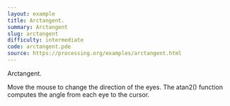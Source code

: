 ```yaml
---
layout: example
title: Arctangent.
summary: Arctangent
slug: arctangent
difficulty: intermediate
code: arctangent.pde
source: https://processing.org/examples/arctangent.html
---
```


Arctangent. 

 Move the mouse to change the direction of the eyes. The atan2() function computes the angle from each eye to the cursor.
